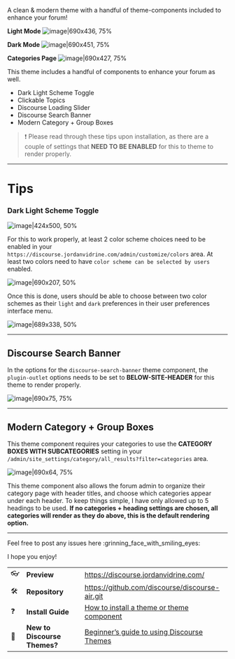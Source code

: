 <!-- Describe this theme/component in one or two sentences -->

A clean & modern theme with a handful of theme-components included to enhance your forum!

<!-- Add screenshots (if applicable) -->

**Light Mode**
![image|690x436, 75%](https://d11a6trkgmumsb.cloudfront.net/original/3X/5/2/52297fe2ab838db1902f6acbbbdee53d1271a840.png)

**Dark Mode**
![image|690x451, 75%](https://d11a6trkgmumsb.cloudfront.net/original/3X/7/b/7b592c6f1f901dce0ca9e9cbd01c8f2734847fe9.png)

**Categories Page**
![image|690x427, 75%](https://d11a6trkgmumsb.cloudfront.net/original/3X/b/d/bdb109def295c9954125124b9fc33be49d12e4f2.png)

This theme includes a handful of components to enhance your forum as well.

- Dark Light Scheme Toggle
- Clickable Topics
- Discourse Loading Slider
- Discourse Search Banner
- Modern Category + Group Boxes

> :exclamation: Please read through these tips upon installation, as there are a couple of settings that **NEED TO BE ENABLED** for this to theme to render properly.

---

# Tips

### Dark Light Scheme Toggle

![image|424x500, 50%](https://d11a6trkgmumsb.cloudfront.net/original/3X/1/e/1e498e5d1f26f6e46d09d48eabf7c7b6d291cd26.png)

For this to work properly, at least 2 color scheme choices need to be enabled in your `https://discourse.jordanvidrine.com/admin/customize/colors` area. At least two colors need to have `color scheme can be selected by users` enabled.

![image|690x207, 50%](https://d11a6trkgmumsb.cloudfront.net/original/3X/b/7/b70d149b335128a5f71914db3f703def1f48376b.png)

Once this is done, users should be able to choose between two color schemes as their `light` and `dark` preferences in their user preferences interface menu.

![image|689x338, 50%](https://d11a6trkgmumsb.cloudfront.net/original/3X/1/8/184e79ce3851b9feb965117b68a97e5e7de00b93.png)

---

## Discourse Search Banner

In the options for the `discourse-search-banner` theme component, the `plugin-outlet` options needs to be set to **BELOW-SITE-HEADER** for this theme to render properly.

![image|690x75, 75%](https://d11a6trkgmumsb.cloudfront.net/original/3X/a/c/acb30097e038fcdb3b2d77043237f46328ed8dd5.png)

---

## Modern Category + Group Boxes

This theme component requires your categories to use the **CATEGORY BOXES WITH SUBCATEGORIES** setting in your `/admin/site_settings/category/all_results?filter=categories` area.

![image|690x64, 75%](https://d11a6trkgmumsb.cloudfront.net/original/3X/c/2/c2798276e772741144c88c2ea47660b60bc3d4b5.png)

This theme component also allows the forum admin to organize their category page with header titles, and choose which categories appear under each header. To keep things simple, I have only allowed up to 5 headings to be used. **If no categories + heading settings are chosen, all categories will render as they do above, this is the default rendering option.**

---

Feel free to post any issues here :grinning_face_with_smiling_eyes:

I hope you enjoy!

|                     |                              |                                                                                                                             |
| ------------------- | ---------------------------- | --------------------------------------------------------------------------------------------------------------------------- |
| :eyeglasses:        | **Preview**                  | https://discourse.jordanvidrine.com/                                                                                        |
| :hammer_and_wrench: | **Repository**               | https://github.com/discourse/discourse-air.git                                                                              |
| :question:          | **Install Guide**            | [How to install a theme or theme component](https://meta.discourse.org/t/how-do-i-install-a-theme-or-theme-component/63682) |
| :open_book:         | **New to Discourse Themes?** | [Beginner’s guide to using Discourse Themes](https://meta.discourse.org/t/beginners-guide-to-using-discourse-themes/91966)  |
